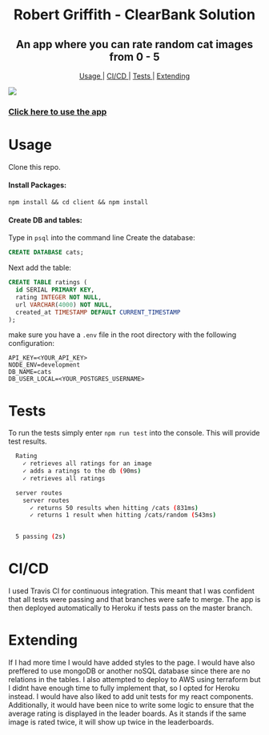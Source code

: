 <h1 align=center>Robert Griffith - ClearBank Solution</h1>

<h2 align=center>An app where you can rate random cat images from 0 - 5</h2>

<div align="center">

[Usage ](#usage) |
[CI/CD ](#CI/CD) |
[Tests ](#Tests) |
[Extending](#extending)

</div>
<img src="https://travis-ci.com/bibbycodes/rate-my-cat.svg?branch=master">

<h3><a href="https://rate-my-cat.herokuapp.com/">Click here to use the app<a></h3>
  
# Usage
Clone this repo.

#### Install Packages:
`npm install && cd client && npm install`
#### Create DB and tables:
Type in `psql` into the command line
Create the database:

```sql
CREATE DATABASE cats;
``` 

Next add the table:
```sql
CREATE TABLE ratings (
  id SERIAL PRIMARY KEY,
  rating INTEGER NOT NULL,
  url VARCHAR(4000) NOT NULL,
  created_at TIMESTAMP DEFAULT CURRENT_TIMESTAMP
);
```

make sure you have a `.env` file in the root directory with the following configuration:
```
API_KEY=<YOUR_API_KEY>
NODE_ENV=development
DB_NAME=cats
DB_USER_LOCAL=<YOUR_POSTGRES_USERNAME>
```

# Tests

To run the tests simply enter `npm run test` into the console. This will provide test results.

```bash
  Rating
    ✓ retrieves all ratings for an image
    ✓ adds a ratings to the db (90ms)
    ✓ retrieves all ratings

  server routes
    server routes
      ✓ returns 50 results when hitting /cats (831ms)
      ✓ returns 1 result when hitting /cats/random (543ms)


  5 passing (2s)
```

# CI/CD
I used Travis CI for continuous integration. This meant that I was confident that all tests were passing and that branches were safe to merge.
The app is then deployed automatically to Heroku if tests pass on the master branch.


# Extending

If I had more time I would have added styles to the page. I would have also preffered to use mongoDB or another noSQL database since there are no relations in the tables. I also attempted to deploy to AWS using terraform but I didnt have enough time to fully implement that, so I opted for Heroku instead. I would have also liked to add unit tests for my react components. Additionally, it would have been nice to write some logic to ensure that the average rating is displayed in the leader boards. As it stands if the same image is rated twice, it will show up twice in the leaderboards.